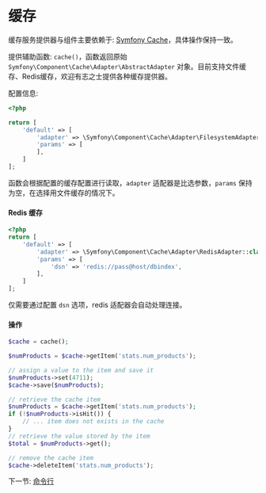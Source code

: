 # 缓存

缓存服务提供器与组件主要依赖于: [Symfony Cache](http://symfony.com/doc/current/components/cache.html)，具体操作保持一致。

提供辅助函数: `cache()`，函数返回原始 `Symfony\Component\Cache\Adapter\AbstractAdapter` 对象。目前支持文件缓存、Redis缓存，欢迎有志之士提供各种缓存提供器。

配置信息: 

```php
<?php

return [
    'default' => [
        'adapter' => \Symfony\Component\Cache\Adapter\FilesystemAdapter::class,
        'params' => [
        ],
    ]
];
```

函数会根据配置的缓存配置进行读取，`adapter` 适配器是比选参数，`params` 保持为空，在选择用文件缓存的情况下。

#### Redis 缓存

```php
<?php
return [
    'default' => [
        'adapter' => \Symfony\Component\Cache\Adapter\RedisAdapter::class,
        'params' => [
            'dsn' => 'redis://pass@host/dbindex',
        ],
    ]
];
```

仅需要通过配置 `dsn` 选项，redis 适配器会自动处理连接。
 
 #### 操作
 
 ```php
 $cache = cache();
 
 $numProducts = $cache->getItem('stats.num_products');
 
 // assign a value to the item and save it
 $numProducts->set(4711);
 $cache->save($numProducts);
 
 // retrieve the cache item
 $numProducts = $cache->getItem('stats.num_products');
 if (!$numProducts->isHit()) {
     // ... item does not exists in the cache
 }
 // retrieve the value stored by the item
 $total = $numProducts->get();
 
 // remove the cache item
 $cache->deleteItem('stats.num_products');
 ```


下一节: [命令行](3-5-console.md)
